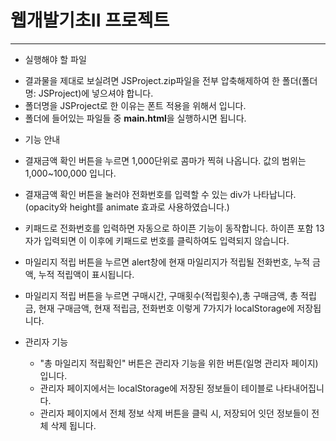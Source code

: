 # 웹개발기초II 프로젝트
---

* 실행해야 할 파일
 - 결과물을 제대로 보실려면 JSProject.zip파일을 전부 압축해제하여 한 폴더(폴더명: JSProject)에 넣으셔야 합니다.
 - 폴더명을 JSProject로 한 이유는 폰트 적용을 위해서 입니다.
 - 폴더에 들어있는 파일들 중 **main.html**을 실행하시면 됩니다.

* 기능 안내
 - 결재금액 확인 버튼을 누르면 1,000단위로 콤마가 찍혀 나옵니다. 값의 범위는 1,000~100,000 입니다.
 - 결재금액 확인 버튼을 눌러야 전화번호를 입력할 수 있는 div가 나타납니다.(opacity와 height를 animate 효과로 사용하였습니다.)
 - 키패드로 전화번호를 입력하면 자동으로 하이픈 기능이 동작합니다. 하이픈 포함 13자가 입력되면 이 이후에 키패드로 번호를 클릭하여도 입력되지 않습니다.
 - 마일리지 적립 버튼을 누르면 alert창에 현재 마일리지가 적립될 전화번호, 누적 금액, 누적 적립액이 표시됩니다.
 - 마일리지 적립 버튼을 누르면 구매시간, 구매횟수(적립횟수),총 구매금액, 총 적립금, 현재 구매금액, 현재 적립금, 전화번호 이렇게 7가지가 localStorage에 저장됩니다.

  
  - 관리자 기능 
    + "총 마일리지 적립확인" 버튼은 관리자 기능을 위한 버튼(일명 관리자 페이지) 입니다.
    + 관리자 페이지에서는 localStorage에 저장된 정보들이 테이블로 나타내어집니다.
    + 관리자 페이지에서 전체 정보 삭제 버튼을 클릭 시, 저장되어 잇던 정보들이 전체 삭제 됩니다.
  
  
  
